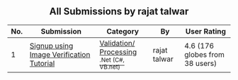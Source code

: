 ﻿<div align="center">

## All Submissions by rajat talwar

</div>

No.  | Submission | Category | By   | User Rating
---- | ---------- | -------- | ---- | -----------
1 | [Signup using Image Verification Tutorial<br />](https://github.com/Planet-Source-Code/rajat-talwar-signup-using-image-verification-tutorial__10-3696) | [Validation/ Processing<br /><sup>.Net (C#, VB.net)</sup>](../ByCategory/validation-processing__10-16.md) | rajat talwar | 4.6 (176 globes from 38 users)

